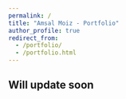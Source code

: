 ```yaml
---
permalink: /
title: "Amsal Moiz - Portfolio"
author_profile: true
redirect_from: 
  - /portfolio/
  - /portfolio.html
---
```


## Will update soon